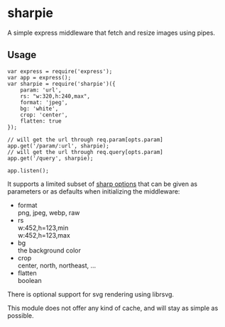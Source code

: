 sharpie
=======

A simple express middleware that fetch and resize images using pipes.

Usage
-----

```
var express = require('express');
var app = express();
var sharpie = require('sharpie')({
	param: 'url',
	rs: "w:320,h:240,max",
	format: 'jpeg',
	bg: 'white',
	crop: 'center',
	flatten: true
});

// will get the url through req.param[opts.param]
app.get('/param/:url', sharpie);
// will get the url through req.query[opts.param]
app.get('/query', sharpie);

app.listen();
```

It supports a limited subset of [sharp options](http://sharp.dimens.io)
that can be given as parameters or as defaults when initializing
the middleware:

* format  
  png, jpeg, webp, raw
* rs  
  w:452,h=123,min  
  w:452,h=123,max
* bg  
  the background color
* crop  
  center, north, northeast, ...
* flatten  
  boolean

There is optional support for svg rendering using librsvg.

This module does not offer any kind of cache, and will stay as simple as
possible.

